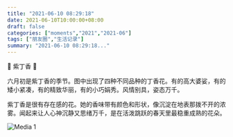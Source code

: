 ```yaml
---
title: "2021-06-10 08:29:18"
date: 2021-06-10T10:00:00+08:00
draft: false
categories: ["moments","2021","2021-06"]
tags: ["朋友圈","生活记录"]
summary: "2021-06-10 08:29:18..."
---
```


💜 紫丁香 💜

六月初是紫丁香的季节。图中出现了四种不同品种的丁香花。有的高大婆娑，有的矮小紧凑，有的精致华丽，有的小巧娟秀。风情别具，姿态万千。

紫丁香是很有存在感的花。她的香味带有颜色和形状，像沉淀在地表那拨不开的浓雾。闻起来让人心神沉静又思绪万千，是在活泼跳跃的春天里最稳重成熟的花朵。

![Media 1](/Moments/photos/2021-06-10/202106100829180.jpg)

